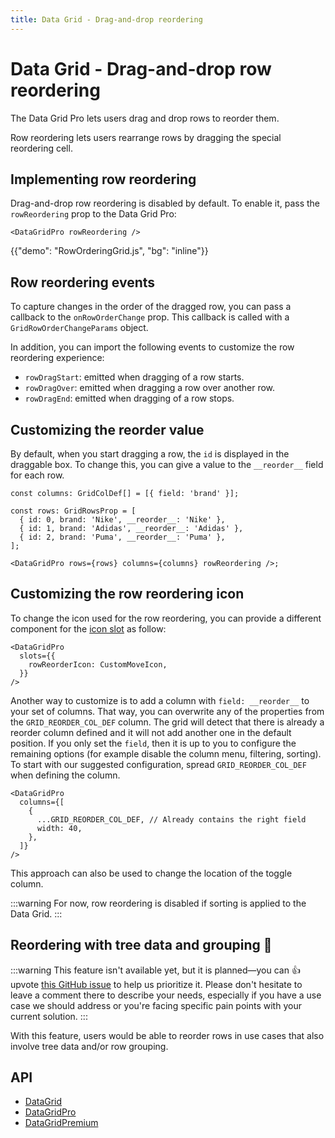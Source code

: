```yaml
---
title: Data Grid - Drag-and-drop reordering
---
```


# Data Grid - Drag-and-drop row reordering [<span class="plan-pro"></span>](/x/introduction/licensing/#pro-plan 'Pro plan')

<p class="description">The Data Grid Pro lets users drag and drop rows to reorder them.</p>

Row reordering lets users rearrange rows by dragging the special reordering cell.

## Implementing row reordering

Drag-and-drop row reordering is disabled by default.
To enable it, pass the `rowReordering` prop to the Data Grid Pro:

```tsx
<DataGridPro rowReordering />
```

{{"demo": "RowOrderingGrid.js", "bg": "inline"}}

## Row reordering events

To capture changes in the order of the dragged row, you can pass a callback to the `onRowOrderChange` prop.
This callback is called with a `GridRowOrderChangeParams` object.

In addition, you can import the following events to customize the row reordering experience:

- `rowDragStart`: emitted when dragging of a row starts.
- `rowDragOver`: emitted when dragging a row over another row.
- `rowDragEnd`: emitted when dragging of a row stops.

## Customizing the reorder value

By default, when you start dragging a row, the `id` is displayed in the draggable box.
To change this, you can give a value to the `__reorder__` field for each row.

```tsx
const columns: GridColDef[] = [{ field: 'brand' }];

const rows: GridRowsProp = [
  { id: 0, brand: 'Nike', __reorder__: 'Nike' },
  { id: 1, brand: 'Adidas', __reorder__: 'Adidas' },
  { id: 2, brand: 'Puma', __reorder__: 'Puma' },
];

<DataGridPro rows={rows} columns={columns} rowReordering />;
```

## Customizing the row reordering icon

To change the icon used for the row reordering, you can provide a different component for the [icon slot](/x/react-data-grid/components/#icons) as follow:

```tsx
<DataGridPro
  slots={{
    rowReorderIcon: CustomMoveIcon,
  }}
/>
```

Another way to customize is to add a column with `field: __reorder__` to your set of columns.
That way, you can overwrite any of the properties from the `GRID_REORDER_COL_DEF` column.
The grid will detect that there is already a reorder column defined and it will not add another one in the default position.
If you only set the `field`, then it is up to you to configure the remaining options (for example disable the column menu, filtering, sorting).
To start with our suggested configuration, spread `GRID_REORDER_COL_DEF` when defining the column.

```tsx
<DataGridPro
  columns={[
    {
      ...GRID_REORDER_COL_DEF, // Already contains the right field
      width: 40,
    },
  ]}
/>
```

This approach can also be used to change the location of the toggle column.

:::warning
For now, row reordering is disabled if sorting is applied to the Data Grid.
:::

## Reordering with tree data and grouping 🚧

:::warning
This feature isn't available yet, but it is planned—you can 👍 upvote [this GitHub issue](https://github.com/mui/mui-x/issues/4821) to help us prioritize it.
Please don't hesitate to leave a comment there to describe your needs, especially if you have a use case we should address or you're facing specific pain points with your current solution.
:::

With this feature, users would be able to reorder rows in use cases that also involve tree data and/or row grouping.

## API

- [DataGrid](/x/api/data-grid/data-grid/)
- [DataGridPro](/x/api/data-grid/data-grid-pro/)
- [DataGridPremium](/x/api/data-grid/data-grid-premium/)
